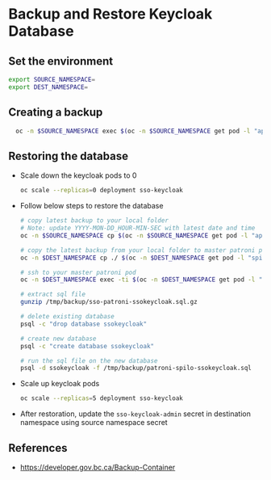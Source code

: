 # Backup and Restore Keycloak Database

## Set the environment

```sh
export SOURCE_NAMESPACE=
export DEST_NAMESPACE=
```

## Creating a backup

```sh
  oc -n $SOURCE_NAMESPACE exec $(oc -n $SOURCE_NAMESPACE get pod -l "app.kubernetes.io/name=sso-backup-storage" -o custom-columns=":metadata.name") -- ./backup.sh -s
```

## Restoring the database

- Scale down the keycloak pods to 0

  ```sh
  oc scale --replicas=0 deployment sso-keycloak
  ```

- Follow below steps to restore the database

  ```sh
  # copy latest backup to your local folder
  # Note: update YYYY-MON-DD_HOUR-MIN-SEC with latest date and time
  oc -n $SOURCE_NAMESPACE cp $(oc -n $SOURCE_NAMESPACE get pod -l "app.kubernetes.io/name=sso-backup-storage" -o custom-columns=":metadata.name"):/backups/daily/YYYY-MON-DD/sso-patroni-ssokeycloak_YYYY-MON-DD_HOUR-MIN-SEC.sql.gz /sso-patroni-ssokeycloak.sql.gz

  # copy the latest backup from your local folder to master patroni pod /tmp/backup folder
  oc -n $DEST_NAMESPACE cp ./ $(oc -n $DEST_NAMESPACE get pod -l "spilo-role=master" -o custom-columns=":metadata.name"):/tmp/backup

  # ssh to your master patroni pod
  oc -n $DEST_NAMESPACE exec -ti $(oc -n $DEST_NAMESPACE get pod -l "spilo-role=master" -o custom-columns=":metadata.name") -- bash

  # extract sql file
  gunzip /tmp/backup/sso-patroni-ssokeycloak.sql.gz

  # delete existing database
  psql -c "drop database ssokeycloak"

  # create new database
  psql -c "create database ssokeycloak"

  # run the sql file on the new database
  psql -d ssokeycloak -f /tmp/backup/patroni-spilo-ssokeycloak.sql
  ```

- Scale up keycloak pods

  ```sh
  oc scale --replicas=5 deployment sso-keycloak
  ```

- After restoration, update the `sso-keycloak-admin` secret in destination namespace using source namespace secret

## References

- https://developer.gov.bc.ca/Backup-Container
